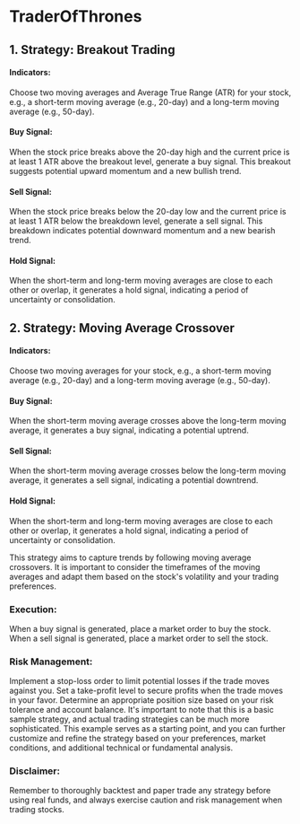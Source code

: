 # TraderOfThrones

## 1. Strategy: Breakout Trading

#### Indicators:
Choose two moving averages and Average True Range (ATR) for your stock, e.g., a short-term moving average (e.g., 20-day) and a long-term moving average (e.g., 50-day).

#### Buy Signal:
When the stock price breaks above the 20-day high and the current price is at least 1 ATR above the breakout level, generate a buy signal.
This breakout suggests potential upward momentum and a new bullish trend.

#### Sell Signal:
When the stock price breaks below the 20-day low and the current price is at least 1 ATR below the breakdown level, generate a sell signal.
This breakdown indicates potential downward momentum and a new bearish trend.

#### Hold Signal:
When the short-term and long-term moving averages are close to each other or overlap, it generates a hold signal, indicating a period of uncertainty or consolidation.

## 2. Strategy: Moving Average Crossover

#### Indicators:
Choose two moving averages for your stock, e.g., a short-term moving average (e.g., 20-day) and a long-term moving average (e.g., 50-day).

#### Buy Signal:
When the short-term moving average crosses above the long-term moving average, it generates a buy signal, indicating a potential uptrend.

#### Sell Signal:
When the short-term moving average crosses below the long-term moving average, it generates a sell signal, indicating a potential downtrend.

#### Hold Signal:
When the short-term and long-term moving averages are close to each other or overlap, it generates a hold signal, indicating a period of uncertainty or consolidation.

This strategy aims to capture trends by following moving average crossovers. It is important to consider the timeframes of the moving averages and adapt them based on the stock's volatility and your trading preferences.

### Execution:
When a buy signal is generated, place a market order to buy the stock.
When a sell signal is generated, place a market order to sell the stock.

### Risk Management:
Implement a stop-loss order to limit potential losses if the trade moves against you.
Set a take-profit level to secure profits when the trade moves in your favor.
Determine an appropriate position size based on your risk tolerance and account balance.
It's important to note that this is a basic sample strategy, and actual trading strategies can be much more sophisticated. This example serves as a starting point, and you can further customize and refine the strategy based on your preferences, market conditions, and additional technical or fundamental analysis.

### Disclaimer:
Remember to thoroughly backtest and paper trade any strategy before using real funds, and always exercise caution and risk management when trading stocks.
